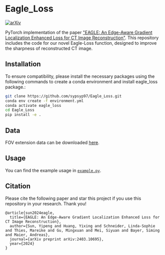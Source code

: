 # Eagle_Loss
[![arXiv](https://img.shields.io/badge/arXiv-2403.10695-b31b1b.svg)](http://arxiv.org/abs/2403.10695)

PyTorch implementation of the paper ["EAGLE: An Edge-Aware Gradient Localization Enhanced Loss for CT Image Reconstruction"](https://arxiv.org/abs/2403.10695). This repository includes the code for our novel Eagle-Loss function, designed to improve the sharpness of reconstructed CT image.

## Installation

To ensure compatibility, please install the necessary packages using the following commands to create a conda environment and install eagle_loss package.:

```bash
git clone https://github.com/sypsyp97/Eagle_Loss.git
conda env create -f environment.yml
conda activate eagle_loss
cd Eagle_Loss
pip install -e .
```

## Data
FOV extension data can be downloaded [here](https://drive.google.com/file/d/11Pkdw420Al4ubLKce4fNRrEqAD_37Gfg/view?usp=sharing).

## Usage
You can find the example usage in [`example.py`](examples/example.py).

## Citation
Please cite the following paper and star this project if you use this repository in your research. Thank you!
```
@article{sun2024eagle,
  title={EAGLE: An Edge-Aware Gradient Localization Enhanced Loss for CT Image Reconstruction},
  author={Sun, Yipeng and Huang, Yixing and Schneider, Linda-Sophie and Thies, Mareike and Gu, Mingxuan and Mei, Siyuan and Bayer, Siming and Maier, Andreas},
  journal={arXiv preprint arXiv:2403.10695},
  year={2024}
}
```
